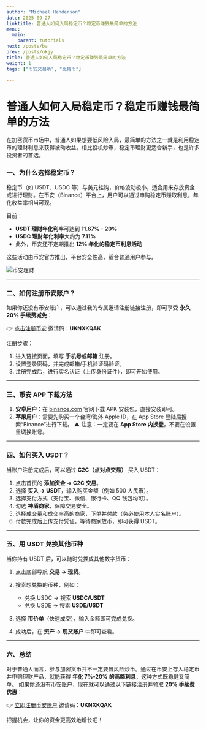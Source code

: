 ```yaml
---
author: "Michael Henderson"
date: 2025-09-27
linktitle: 普通人如何入局稳定币？稳定币赚钱最简单的方法
menu:
  main:
    parent: tutorials
next: /posts/ba
prev: /posts/okjy
title: 普通人如何入局稳定币？稳定币赚钱最简单的方法
weight: 1
tags: ["币安交易所", "比特币"]

---
```

# 普通人如何入局稳定币？稳定币赚钱最简单的方法

在加密货币市场中，普通人如果想要低风险入局，最简单的方法之一就是利用稳定币的理财利息来获得被动收益。相比投机炒币，稳定币理财更适合新手，也是许多投资者的首选。

### 一、为什么选择稳定币？

稳定币（如 USDT、USDC 等）与美元挂钩，价格波动极小，适合用来存放资金或进行理财。在币安（Binance）平台上，用户可以通过申购稳定币赚取利息，年化收益率相当可观。

目前：

* **USDT 理财年化利率**可达到 **11.67% - 20%**
* **USDC 理财年化利率**大约为 **7.11%**
* 此外，币安还不定期推出 **12% 年化的稳定币利息活动**

这些活动由币安官方推出，平台安全性高，适合普通用户参与。

![币安理财](https://i.mji.rip/2025/09/27/f6916ffa627cf41965801b23be7faad5.png "币安理财")

---

### 二、如何注册币安账户？

如果你还没有币安账户，可以通过我的专属邀请注册链接注册，即可享受 **永久 20% 手续费减免**：

👉 [点击注册币安](https://www.binance.com/zh-CN/join?ref=UKNXKQAK)
邀请码：**UKNXKQAK**

注册步骤：

1. 进入链接页面，填写 **手机号或邮箱** 注册。
2. 设置登录密码，并完成邮箱/手机验证码验证。
3. 注册完成后，进行实名认证（上传身份证件），即可开始使用。

---

### 三、币安 APP 下载方法

1. **安卓用户**：在 [binance.com](https://download.mp3web.ac/pack/BNApp_00000058.apk) 官网下载 APK 安装包，直接安装即可。
2. **苹果用户**：需要先购买一个台湾/海外 Apple ID，在 App Store 登陆后搜索“Binance”进行下载。
   ⚠️ 注意：一定要在 **App Store 内换登**，不要在设置里切换账号。

---

### 四、如何买入 USDT？

当账户注册完成后，可以通过 **C2C（点对点交易）** 买入 USDT：

1. 点击首页的 **添加资金 → C2C 交易**。
2. 选择 **买入 → USDT**，输入购买金额（例如 500 人民币）。
3. 选择支付方式（支付宝、微信、银行卡、QQ 钱包均可）。
4. 勾选 **神盾商家**，保障交易安全。
5. 选择成交量和成交率高的商家，下单并付款（务必使用本人实名账户）。
6. 付款完成后上传支付凭证，等待商家放币，即可获得 USDT。

---

### 五、用 USDT 兑换其他币种

当你持有 USDT 后，可以随时兑换成其他数字货币：

1. 点击底部导航 **交易 → 现货**。
2. 搜索想兑换的币种，例如：

   * 兑换 USDC → 搜索 **USDC/USDT**
   * 兑换 USDE → 搜索 **USDE/USDT**
3. 选择 **市价单**（快速成交），输入金额即可完成兑换。
4. 成功后，在 **资产 → 现货账户** 中即可查看。

---

### 六、总结

对于普通人而言，参与加密货币并不一定要冒风险炒币。通过在币安上存入稳定币并申购理财产品，就能获得 **年化 7%-20% 的高额利息**，这种方式既稳健又简单。
如果你还没有币安账户，现在就可以通过以下链接注册并领取 **20% 手续费优惠**：

👉 [立即注册币安账户](https://www.binance.com/zh-CN/join?ref=UKNXKQAK)
邀请码：**UKNXKQAK**

把握机会，让你的资金更高效地增长吧！